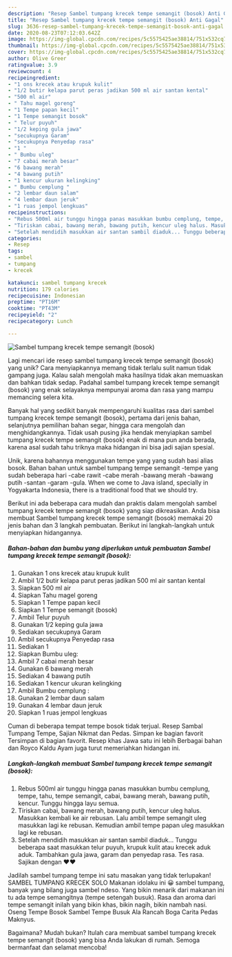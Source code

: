 ```yaml
---
description: "Resep Sambel tumpang krecek tempe semangit (bosok) Anti Gagal"
title: "Resep Sambel tumpang krecek tempe semangit (bosok) Anti Gagal"
slug: 3636-resep-sambel-tumpang-krecek-tempe-semangit-bosok-anti-gagal
date: 2020-08-23T07:12:03.642Z
image: https://img-global.cpcdn.com/recipes/5c5575425ae38814/751x532cq70/sambel-tumpang-krecek-tempe-semangit-bosok-foto-resep-utama.jpg
thumbnail: https://img-global.cpcdn.com/recipes/5c5575425ae38814/751x532cq70/sambel-tumpang-krecek-tempe-semangit-bosok-foto-resep-utama.jpg
cover: https://img-global.cpcdn.com/recipes/5c5575425ae38814/751x532cq70/sambel-tumpang-krecek-tempe-semangit-bosok-foto-resep-utama.jpg
author: Olive Greer
ratingvalue: 3.9
reviewcount: 4
recipeingredient:
- "1 ons krecek atau krupuk kulit"
- "1/2 butir kelapa parut peras jadikan 500 ml air santan kental"
- "500 ml air"
- " Tahu magel goreng"
- "1 Tempe papan kecil"
- "1 Tempe semangit bosok"
- " Telur puyuh"
- "1/2 keping gula jawa"
- "secukupnya Garam"
- "secukupnya Penyedap rasa"
- "1 "
- " Bumbu uleg"
- "7 cabai merah besar"
- "6 bawang merah"
- "4 bawang putih"
- "1 kencur ukuran kelingking"
- " Bumbu cemplung "
- "2 lembar daun salam"
- "4 lembar daun jeruk"
- "1 ruas jempol lengkuas"
recipeinstructions:
- "Rebus 500ml air tunggu hingga panas masukkan bumbu cemplung, tempe, tahu, tempe semangit, cabai, bawang merah, bawang putih, kencur. Tunggu hingga layu semua."
- "Tiriskan cabai, bawang merah, bawang putih, kencur uleg halus. Masukkan kembali ke air rebusan. Lalu ambil tempe semangit uleg masukkan lagi ke rebusan. Kemudian ambil tempe papan uleg masukkan lagi ke rebusan."
- "Setelah mendidih masukkan air santan sambil diaduk... Tunggu beberapa saat masukkan telur puyuh, krupuk kulit atau krecek aduk aduk. Tambahkan gula jawa, garam dan penyedap rasa. Tes rasa. Sajikan dengan ♥♥"
categories:
- Resep
tags:
- sambel
- tumpang
- krecek

katakunci: sambel tumpang krecek 
nutrition: 179 calories
recipecuisine: Indonesian
preptime: "PT16M"
cooktime: "PT43M"
recipeyield: "2"
recipecategory: Lunch

---
```



![Sambel tumpang krecek tempe semangit (bosok)](https://img-global.cpcdn.com/recipes/5c5575425ae38814/751x532cq70/sambel-tumpang-krecek-tempe-semangit-bosok-foto-resep-utama.jpg)

Lagi mencari ide resep sambel tumpang krecek tempe semangit (bosok) yang unik? Cara menyiapkannya memang tidak terlalu sulit namun tidak gampang juga. Kalau salah mengolah maka hasilnya tidak akan memuaskan dan bahkan tidak sedap. Padahal sambel tumpang krecek tempe semangit (bosok) yang enak selayaknya mempunyai aroma dan rasa yang mampu memancing selera kita.

Banyak hal yang sedikit banyak mempengaruhi kualitas rasa dari sambel tumpang krecek tempe semangit (bosok), pertama dari jenis bahan, selanjutnya pemilihan bahan segar, hingga cara mengolah dan menghidangkannya. Tidak usah pusing jika hendak menyiapkan sambel tumpang krecek tempe semangit (bosok) enak di mana pun anda berada, karena asal sudah tahu triknya maka hidangan ini bisa jadi sajian spesial.

Unik, karena bahannya menggunakan tempe yang yang sudah basi alias bosok. Bahan bahan untuk sambel tumpang tempe semangit -tempe yang sudah beberapa hari -cabe rawit -cabe merah -bawang merah -bawang putih -santan -garam -gula. When we come to Java island, specially in Yogyakarta Indonesia, there is a traditional food that we should try.


Berikut ini ada beberapa cara mudah dan praktis dalam mengolah sambel tumpang krecek tempe semangit (bosok) yang siap dikreasikan. Anda bisa membuat Sambel tumpang krecek tempe semangit (bosok) memakai 20 jenis bahan dan 3 langkah pembuatan. Berikut ini langkah-langkah untuk menyiapkan hidangannya.

<!--inarticleads1-->

##### Bahan-bahan dan bumbu yang diperlukan untuk pembuatan Sambel tumpang krecek tempe semangit (bosok):

1. Gunakan 1 ons krecek atau krupuk kulit
1. Ambil 1/2 butir kelapa parut peras jadikan 500 ml air santan kental
1. Siapkan 500 ml air
1. Siapkan  Tahu magel goreng
1. Siapkan 1 Tempe papan kecil
1. Siapkan 1 Tempe semangit (bosok)
1. Ambil  Telur puyuh
1. Gunakan 1/2 keping gula jawa
1. Sediakan secukupnya Garam
1. Ambil secukupnya Penyedap rasa
1. Sediakan 1 
1. Siapkan  Bumbu uleg:
1. Ambil 7 cabai merah besar
1. Gunakan 6 bawang merah
1. Sediakan 4 bawang putih
1. Sediakan 1 kencur ukuran kelingking
1. Ambil  Bumbu cemplung :
1. Gunakan 2 lembar daun salam
1. Gunakan 4 lembar daun jeruk
1. Siapkan 1 ruas jempol lengkuas


Cuman di beberapa tempat tempe bosok tidak terjual. Resep Sambal Tumpang Tempe, Sajian Nikmat dan Pedas. Simpan ke bagian favorit Tersimpan di bagian favorit. Resep khas Jawa satu ini lebih Berbagai bahan dan Royco Kaldu Ayam juga turut memeriahkan hidangan ini. 

<!--inarticleads2-->

##### Langkah-langkah membuat Sambel tumpang krecek tempe semangit (bosok):

1. Rebus 500ml air tunggu hingga panas masukkan bumbu cemplung, tempe, tahu, tempe semangit, cabai, bawang merah, bawang putih, kencur. Tunggu hingga layu semua.
1. Tiriskan cabai, bawang merah, bawang putih, kencur uleg halus. Masukkan kembali ke air rebusan. Lalu ambil tempe semangit uleg masukkan lagi ke rebusan. Kemudian ambil tempe papan uleg masukkan lagi ke rebusan.
1. Setelah mendidih masukkan air santan sambil diaduk... Tunggu beberapa saat masukkan telur puyuh, krupuk kulit atau krecek aduk aduk. Tambahkan gula jawa, garam dan penyedap rasa. Tes rasa. Sajikan dengan ♥♥


Jadilah sambel tumpang tempe ini satu masakan yang tidak terlupakan! SAMBEL TUMPANG KRECEK SOLO Makanan idolaku ini 😀 sambel tumpang, banyak yang bilang juga sambel ndeso. Yang bikin menarik dari makanan ini tu ada tempe semangitnya (tempe setengah busuk). Rasa dan aroma dari tempe semangit inilah yang bikin khas, bikin nagih, bikin nambah nasi. Oseng Tempe Bosok Sambel Tempe Busuk Ala Rancah Boga Carita Pedas Maknyus. 

Bagaimana? Mudah bukan? Itulah cara membuat sambel tumpang krecek tempe semangit (bosok) yang bisa Anda lakukan di rumah. Semoga bermanfaat dan selamat mencoba!
